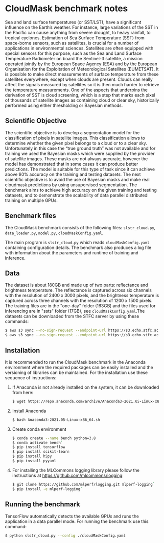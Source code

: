 # CloudMask benchmark notes

Sea and land surface temperatures (or SST/LST), have a significant
influence on the Earth’s weather.  For instance, large variations of
the SST in the Pacific can cause anything from severe drought, to
heavy rainfall, to tropical cyclones. Estimation of Sea Surface
Temperature (SST) from space-borne sensors, such as satellites, is
crucial for a number of applications in environmental
sciences. Satellites are often equipped with special sensors for this
purpose, such as the Sea and Land Surface Temperature Radiometer on
board the Sentinel-3 satellite, a mission operated jointly by the
European Space Agency (ESA) and by the European Organisation for the
Exploitation of Meteorological Satellites (EUMETSAT). It is possible
to make direct measurements of surface temperature from these
satellites everywhere, except when clouds are present.  Clouds can
really affect the signals measured by satellites so it is then much
harder to retrieve the temperature measurements. One of the aspects
that underpins the derivation of SST is cloud screening, which is a
step that marks each pixel of thousands of satellite images as
containing cloud or clear sky, historically performed using either
thresholding or Bayesian methods.

## Scientific Objective

The scientific objective is to develop a segmentation model for the
classification of pixels in satellite images.  This classification
allows to determine whether the given pixel belongs to a cloud or to a
clear sky. Unfortunately in this case the “true ground truth” was not
available and for training we used the Bayesian masks which were
supplied by the provider of satellite images. These masks are not
always accurate, however the model has demonstrated that in some cases
it can produce better predictions. The model is suitable for this type
of task since it can achieve above 90% accuracy on the training and
testing datasets. The next scientific objective is to avoid the use of
Bayesian masks and make real cloudmask predictions by using
unsupervised segmentation. The benchmark aims to achieve high accuracy
on the given training and testing datasets, and to demonstrate the
scalability of data parallel distributed training on multiple GPUs.

## Benchmark files

The CloudMask benchmark consists of the following files:
`slstr_cloud.py`,
`data_loader.py`,
`model.py`,
`cloudMaskConfig.yaml`.

The main program is `slstr_cloud.py` which reads
`cloudMaskConfig.yaml` containing configuration details.  The
benchmark also produces a log file with information about the
parameters and runtime of training and inference.

## Data

The dataset is about 180GB and made up of two parts: reflectance and
brightness temperature. The reflectance is captured across six
channels with the resolution of 2400 x 3000 pixels, and the brightness
temperature is captured across three channels with the resolution of
1200 x 1500 pixels. The training files are in the "one-day" folder
(163GB) and the files used for inferencing are in "ssts" folder
(17GB), see `cloudMaskConfig.yaml`.The datasets can be downloaded from
the STFC server by using these commands:

```bash
$ aws s3 sync --no-sign-request --endpoint-url https://s3.echo.stfc.ac.uk sync s3://sciml-datasets/en/cloud_slstr_ds1/one-day
$ aws s3 sync --no-sign-request --endpoint-url https://s3.echo.stfc.ac.uk sync s3://sciml-datasets/en/cloud_slstr_ds1/ssts
```

## Installation

It is recommended to run the CloudMask benchmark in the Anaconda
environment where the required packages can be easily installed and
the versioning of libraries can be maintained. For the installation
use these sequence of instructions:

1. If Anaconda is not already installed on the system, it can be
   downloaded from here:

   ```bash
   $ wget https://repo.anaconda.com/archive/Anaconda3-2021.05-Linux-x86_64.sh
   ```
 

2. Install Anaconda

   ```bash
   $ bash Anaconda3-2021.05-Linux-x86_64.sh
   ```

3. Create conda environment


   ```bash
   $ conda create --name bench python=3.8
   $ conda activate bench`
   $ pip install tensorflow
   $ pip install scikit-learn
   $ pip install h5py
   $ pip install pyyaml
   ```
   
4. For installing the MLCommons logging library please follow the
   instructions at <https://github.com/mlcommons/logging>

   ```bash
   $ git clone https://github.com/mlperf/logging.git mlperf-logging`
   $ pip install -e mlperf-logging`
   ```
   
## Running the benchmark

TensorFlow automatically detects the available GPUs and runs the
application in a data parallel mode.  For running the benchmark use
this command:

```bash
$ python slstr_cloud.py --config ./cloudMaskConfig.yaml
```










